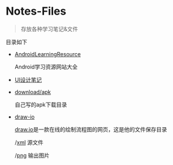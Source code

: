 # Notes-Files
> 存放各种学习笔记&文件



目录如下

* [AndroidLearningResource](https://github.com/jixiaoyong/Notes-Files/tree/master/AndroidLearningResource)

  Android学习资源网站大全


* [UI设计笔记](https://github.com/jixiaoyong/Notes-Files/tree/master/UI%E8%AE%BE%E8%AE%A1%E7%AC%94%E8%AE%B0)

* [download/apk](https://github.com/jixiaoyong/Notes-Files/tree/master/download/apk)

  自己写的apk下载目录

* [draw-io](https://github.com/jixiaoyong/Notes-Files/tree/master/draw-io)

  [draw.io](https://www.draw.io/)是一款在线的绘制流程图的网页，这是他的文件保存目录

  /[xml](https://github.com/jixiaoyong/Notes-Files/tree/master/draw-io/xml)  源文件

  /[png](https://github.com/jixiaoyong/Notes-Files/tree/master/draw-io/png)  输出图片

  ​
